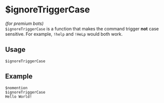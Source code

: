 # $ignoreTriggerCase
*(for premium bots)*\
`$ignoreTriggerCase` is a function that makes the command trigger __not__ case sensitive. For example, `!help` and `!HeLp` would both work.

## Usage
```
$ignoreTriggerCase
```

## Example
```
$nomention
$ignoreTriggerCase
Hello World!
```
